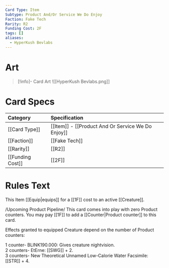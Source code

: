 ```yaml
---
Card Type: Item
Subtype: Product And/Or Service We Do Enjoy
Faction: Fake Tech
Rarity: R2
Funding Cost: 2F
tags: []
aliases:
  - HyperKush Bevlabs
---
```

# Art

> [!info]- Card Art
> ![[HyperKush Bevlabs.png]]

# Card Specs

| Category | Specification| 
| :--- | :--- |
| [[Card Type]] | [[Item]] - [[Product And Or Service We Do Enjoy]] |  
| [[Faction]] | [[Fake Tech]] |  
| [[Rarity]] | [[R2]] |  
| [[Funding Cost]] | [[2F]] |  

# Rules Text  

This Item [[Equip|equips]] for a [[1F]] cost to an active [[Creature]].  

/Upcoming Product Pipeline/ This card comes into play with zero Product counters. You may pay [[1F]] to add a [[Counter|Product counter]] to this card.  

Effects granted to equipped Creature depend on the number of Product counters:  

1 counter- BLINK190.000: Gives creature nightvision.  
2 counters- EtErne: [[SWG]] + 2.  
3 counters- New Theoretical Unnamed Low-Calorie Water Facsimile: [[STR]] + 4.  


